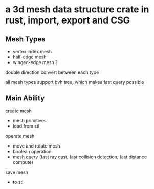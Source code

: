 # a 3d mesh data structure crate in rust, import, export and CSG 

## Mesh Types
- vertex index mesh
- half-edge mesh
- winged-edge mesh ?

double direction convert between each type

all mesh types support bvh tree, which makes fast query possible

## Main Ability
create mesh
- mesh primitives
- load from stl

operate mesh
- move and rotate mesh
- boolean operation
- mesh query (fast ray cast, fast collision detection, fast distance compute)


save mesh
- to stl

